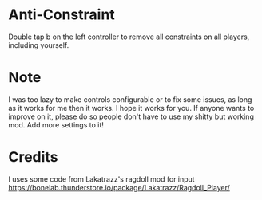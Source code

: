 # Anti-Constraint
Double tap b on the left controller to remove all constraints on all players, including yourself.

# Note
I was too lazy to make controls configurable or to fix some issues, as long as it works for me then it works. I hope it works for you.
If anyone wants to improve on it, please do so people don't have to use my shitty but working mod. Add more settings to it!

# Credits
I uses some code from Lakatrazz's ragdoll mod for input
https://bonelab.thunderstore.io/package/Lakatrazz/Ragdoll_Player/

